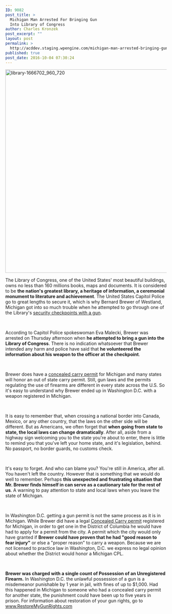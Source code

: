 ```yaml
---
ID: 9082
post_title: >
  Michigan Man Arrested For Bringing Gun
  Into Library of Congress
author: Charles Kronzek
post_excerpt: ""
layout: post
permalink: >
  http://acddev.staging.wpengine.com/michigan-man-arrested-bringing-gun-library-congress.html
published: true
post_date: 2016-10-04 07:30:24
---
```

<img class="alignnone size-full wp-image-9083" src="http://acddev.staging.wpengine.com/wp-content/uploads/2016/10/library-1666702_960_720.jpg" alt="library-1666702_960_720" width="960" height="635" />

<span style="font-weight: 400;">The Library of Congress, one of the United States' most beautiful buildings, owns no less than 160 millions books, maps and documents. It is considered to be </span><b>the nation's greatest library, a heritage of information, a ceremonial monument to literature and achievement</b><span style="font-weight: 400;">. The United States Capitol Police go to great lengths to secure it, which is why Bernard Brewer of Westland, Michigan got into so much trouble when he attempted to go through one of the Library's </span><a href="http://acddev.staging.wpengine.com/firearm-charges.html" target="_blank"><span style="font-weight: 400;">security checkpoints with a gun</span></a><span style="font-weight: 400;">.</span>

&nbsp;

<span style="font-weight: 400;">According to Capitol Police spokeswoman Eva Malecki, Brewer was arrested on Thursday afternoon when </span><b>he attempted to bring a gun into the Library of Congress</b><span style="font-weight: 400;">. There is no indication whatsoever that Brewer intended any harm and police have said that </span><b>he volunteered the information about his weapon to the officer at the checkpoint</b><span style="font-weight: 400;">. </span>

&nbsp;

<span style="font-weight: 400;">Brewer does have a </span><a href="http://acddev.staging.wpengine.com/michigan-felony-firearm-attorneys-michigan-gun-lawyers.html" target="_blank"><span style="font-weight: 400;">concealed carry permit</span></a><span style="font-weight: 400;"> for Michigan and many states will honor an out of state carry permit. Still, gun laws and the permits regulating the use of firearms are different in every state across the U.S. So it's easy to understand why Brewer ended up in Washington D.C. with a weapon registered in Michigan. </span>

&nbsp;

<span style="font-weight: 400;">It is easy to remember that, when crossing a national border into Canada, Mexico, or any other country, that the laws on the other side will be different. But as Americans, we often forget that </span><b>when going from state to state, the local laws can change dramatically</b><span style="font-weight: 400;">. After all, aside from a highway sign welcoming you to the state you're about to enter, there is little to remind you that you've left your home state, and it's legislation, behind. No passport, no border guards, no customs check. </span>

&nbsp;

<span style="font-weight: 400;">It's easy to forget. And who can blame you? You're still in America, after all. You haven't left the country. However that is something that we would do well to remember. Perhaps </span><b>this unexpected and frustrating situation that Mr. Brewer finds himself in can serve as a cautionary tale for the rest of us</b><span style="font-weight: 400;">. A warning to pay attention to state and local laws when you leave the state of Michigan. </span>

&nbsp;

<span style="font-weight: 400;">In Washington D.C. getting a gun permit is not the same process as it is in Michigan. While Brewer did have a legal </span><a href="http://acddev.staging.wpengine.com/carrying-concealed-weapon-michigan-firearm-attorneys.html" target="_blank"><span style="font-weight: 400;">Concealed Carry permit</span></a><span style="font-weight: 400;"> registered for Michigan, in order to get one in the District of Columbia he would have had to apply for a permit from the city. A permit which the city would only have granted if </span><b>Brewer could have proven that he had "good reason to fear injury"</b><span style="font-weight: 400;"> or else a "proper reason" to carry a weapon. Because we are not licensed to practice law in Washington, D.C. we express no legal opinion about whether the District would honor a Michigan CPL. </span>

&nbsp;

<b>Brewer was charged with a single count of Possession of an Unregistered Firearm.</b><span style="font-weight: 400;"> In Washington D.C. the unlawful possession of a gun is a misdemeanor punishable by 1 year in jail, with fines of up to $1,000. Had this happened in Michigan to someone who had a concealed carry permit for another state, the punishment could have been up to five years in prison. For information about restoration of your gun rights, go to </span><a href="http://www.restoremygunrights.com" target="_blank"><span style="font-weight: 400;">www.RestoreMyGunRights.com</span></a>